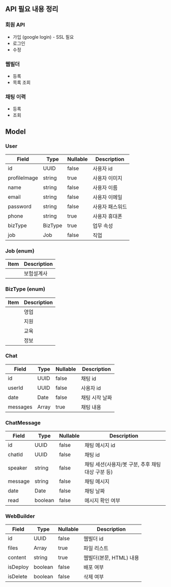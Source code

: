## API 필요 내용 정리

### 회원 API

- 가입 (google login) - SSL 필요
- 로그인
- 수정

### 웹빌더

- 등록
- 목록 조회

### 채팅 이력

- 등록
- 조회

## Model

### User

| Field        | Type    | Nullable | Description     |
| ------------ | ------- | -------- | --------------- |
| id           | UUID    | false    | 사용자 id       |
| profileImage | string  | true     | 사용자 이미지   |
| name         | string  | false    | 사용자 이름     |
| email        | string  | false    | 사용자 이메일   |
| password     | string  | false    | 사용자 패스워드 |
| phone        | string  | true     | 사용자 휴대폰   |
| bizType      | BizType | true     | 업무 속성       |
| job          | Job     | false    | 직업            |

### Job (enum)

| Item | Description |
| ---- | ----------- |
|      | 보험설계사  |

### BizType (enum)

| Item | Description |
| ---- | ----------- |
|      | 영업        |
|      | 지원        |
|      | 교육        |
|      | 정보        |

### Chat

| Field    | Type               | Nullable | Description    |
| -------- | ------------------ | -------- | -------------- |
| id       | UUID               | false    | 채팅 id        |
| userId   | UUID               | false    | 사용자 id      |
| date     | Date               | false    | 채팅 시작 날짜 |
| messages | Array<ChatMessage> | true     | 채팅 내용      |

### ChatMessage

| Field   | Type    | Nullable | Description                                       |
| ------- | ------- | -------- | ------------------------------------------------- |
| id      | UUID    | false    | 채팅 메시지 id                                    |
| chatId  | UUID    | false    | 채팅 id                                           |
| speaker | string  | false    | 채팅 세션(사용자/봇 구분, 추후 채팅 대상 구분 등) |
| message | string  | false    | 채팅 메시지                                       |
| date    | Date    | false    | 채팅 날짜                                         |
| read    | boolean | false    | 메시지 확인 여부                                  |

### WebBuilder

| Field    | Type    | Nullable | Description             |
| -------- | ------- | -------- | ----------------------- |
| id       | UUID    | false    | 웹빌더 id               |
| files    | Array   | true     | 파일 리스트             |
| content  | string  | true     | 웹빌더(본문, HTML) 내용 |
| isDeploy | boolean | false    | 배포 여부               |
| isDelete | boolean | false    | 삭제 여부               |

